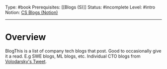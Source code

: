 Type: #book
Prerequisites: [[Blogs (S)]]
Status: #incomplete 
Level: #intro 
Notion: [CS Blogs (Notion)](https://www.notion.so/ryan-chew/CS-Blogs-CTO-SWE-Company-79933e20a18e4e7889b39c571a03394f)

----
# Overview

BlogThis is a list of company tech blogs that post. Good to occasionally give it a read.  E.g SWE blogs, ML blogs, etc. Individual CTO blogs from [Volodarsky's Tweet](https://twitter.com/volodarik/status/1603021813826600962).
